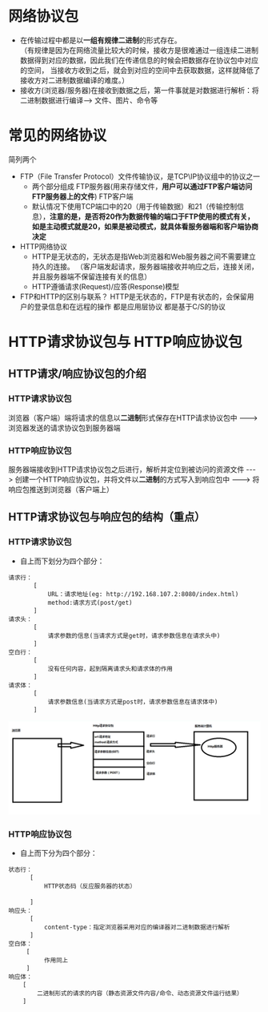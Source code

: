 # 网络协议包
* 在传输过程中都是以**一组有规律二进制**的形式存在。    
（有规律是因为在网络流量比较大的时候，接收方是很难通过一组连续二进制数据得到对应的数据，因此我们在传递信息的时候会把数据存在协议包中对应的空间，
当接收方收到之后，就会到对应的空间中去获取数据，这样就降低了接收方对二进制数据编译的难度。）
* 接收方(浏览器/服务器)在接收到数据之后，第一件事就是对数据进行解析：将二进制数据进行编译--> 文件、图片、命令等
# 常见的网络协议
简列两个
* FTP（File Transfer Protocol）文件传输协议，是TCP\IP协议组中的协议之一
  * 两个部分组成
      FTP服务器(用来存储文件，**用户可以通过FTP客户端访问FTP服务器上的文件**)
      FTP客户端
  * 默认情况下使用TCP端口中的20（用于传输数据）和21（传输控制信息），**注意的是，是否将20作为数据传输的端口于FTP使用的模式有关，如是主动模式就是20，如果是被动模式，就具体看服务器端和客户端协商决定**
* HTTP网络协议
  * HTTP是无状态的，无状态是指Web浏览器和Web服务器之间不需要建立持久的连接。
  （客户端发起请求，服务器端接收并响应之后，连接关闭，并且服务器端不保留连接有关的信息）
  * HTTP遵循请求(Request)/应答(Response)模型
* FTP和HTTP的区别与联系？
  HTTP是无状态的，FTP是有状态的，会保留用户的登录信息和在远程的操作
  都是应用层协议
  都是基于C/S的协议
# HTTP请求协议包与 HTTP响应协议包
## HTTP请求/响应协议包的介绍
### HTTP请求协议包
浏览器（客户端）端将请求的信息以**二进制**形式保存在HTTP请求协议包中 ---> 浏览器发送的请求协议包到服务器端
### HTTP响应协议包
服务器端接收到HTTP请求协议包之后进行，解析并定位到被访问的资源文件 ---> 创建一个HTTP响应协议包，并将文件以**二进制**的方式写入到响应包中 ---> 将响应包推送到浏览器（客户端上）
## HTTP请求协议包与响应包的结构（重点）
### HTTP请求协议包
* 自上而下划分为四个部分：
 ```
 请求行：
        [
            URL：请求地址(eg: http://192.168.107.2:8080/index.html)
            method:请求方式(post/get)
        ]
 请求头：
        [
            请求参数的信息(当请求方式是get时，请求参数信息在请求头中)
        ]
 空白行：
        [
            没有任何内容，起到隔离请求头和请求体的作用
        ]
 请求体：
        [
            请求参数信息(当请求方式是post时，请求参数信息在请求体中)
        ]
 ```
 ![image](https://github.com/nanxinW/Servlet-/blob/main/Figure/Http%E8%AF%B7%E6%B1%82%E5%8D%8F%E8%AE%AE%E5%8C%85%E5%86%85%E9%83%A8%E7%A9%BA%E9%97%B4.png)
 ### HTTP响应协议包
 * 自上而下分为四个部分：
 ```
 状态行：
       [
           HTTP状态码（反应服务器的状态）
       
       ]
 响应头：
       [
           content-type：指定浏览器采用对应的编译器对二进制数据进行解析
       ]
空白体：
      [
           作用同上   
      ]
响应体：
     [
         二进制形式的请求的内容（静态资源文件内容/命令、动态资源文件运行结果）
     ]
 ```
